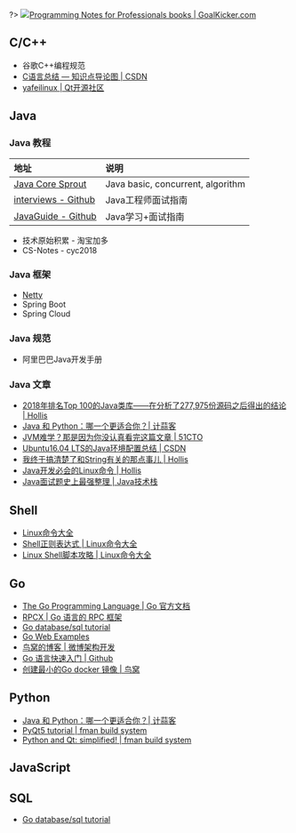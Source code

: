 ?> ![](https://notes.abelsu7.top/_media/java.svg)[Programming Notes for Professionals books | GoalKicker.com](https://goalkicker.com/)

## C/C++

- 谷歌C++编程规范
- [C语言总结 — 知识点导论图 | CSDN](https://blog.csdn.net/Dawn_sf/article/details/78934875)
- [yafeilinux | Qt开源社区](http://www.qter.org/)

## Java

### Java 教程

| 地址 | 说明 |
| :-- | :-- |
| [Java Core Sprout](https://github.com/crossoverJie/JCSprout) | Java basic, concurrent, algorithm |
| [interviews - Github](https://github.com/kdn251/interviews) | Java工程师面试指南 |
| [JavaGuide - Github](https://github.com/Snailclimb/JavaGuide) | Java学习+面试指南 |

* 技术原始积累 - 淘宝加多
* CS-Notes - cyc2018

### Java 框架

- [Netty](https://netty.io)
- Spring Boot
- Spring Cloud

### Java 规范

- 阿里巴巴Java开发手册

### Java 文章

- [2018年排名Top 100的Java类库——在分析了277,975份源码之后得出的结论 | Hollis](https://www.hollischuang.com/archives/2926)
- [Java 和 Python：哪一个更适合你？| 计蒜客](https://mp.weixin.qq.com/s?__biz=MjM5NTI5NTAzNg==&mid=2656331406&idx=1&sn=8523c4c3a006d44a9c9bdb78f65b81f1)
- [JVM难学？那是因为你没认真看完这篇文章 | 51CTO](http://virtual.51cto.com/art/201807/580091.htm#comment)
- [Ubuntu16.04 LTS的Java环境配置总结 | CSDN](https://blog.csdn.net/Hong_A/article/details/56677277)
- [我终于搞清楚了和String有关的那点事儿 | Hollis](http://www.hollischuang.com/archives/2517)
- [Java开发必会的Linux命令 | Hollis](http://www.hollischuang.com/archives/800)
- [Java面试题史上最强整理 | Java技术栈](https://mp.weixin.qq.com/s/kJpRgfI3zT77XqMeRfmmQQ?scene=25#wechat_redirect)

## Shell

- [Linux命令大全](http://man.linuxde.net)
- [Shell正则表达式 | Linux命令大全](http://man.linuxde.net/docs/shell_regex.html)
- [Linux Shell脚本攻略 | Linux命令大全](http://man.linuxde.net/shell-script)

## Go

- [The Go Programming Language | Go 官方文档](https://golang.org/)
- [RPCX | Go 语言的 RPC 框架](http://rpcx.site/)
- [Go database/sql tutorial](http://go-database-sql.org/)
- [Go Web Examples](https://gowebexamples.com/)
- [鸟窝的博客 | 微博架构开发](https://colobu.com/)
- [Go 语言快速入门 | Github](https://github.com/jaywcjlove/golang-tutorial)
- [创建最小的Go docker 镜像 | 鸟窝](https://colobu.com/2018/08/13/create-minimal-docker-image-for-go-applications/)

## Python

- [Java 和 Python：哪一个更适合你？| 计蒜客](https://mp.weixin.qq.com/s?__biz=MjM5NTI5NTAzNg==&mid=2656331406&idx=1&sn=8523c4c3a006d44a9c9bdb78f65b81f1)
- [PyQt5 tutorial | fman build system](https://build-system.fman.io/pyqt5-tutorial)
- [Python and Qt: simplified! | fman build system](https://build-system.fman.io)

## JavaScript

## SQL

- [Go database/sql tutorial](http://go-database-sql.org/)